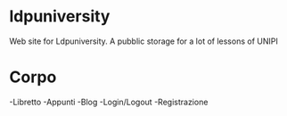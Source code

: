 # ldpuniversity
Web site for Ldpuniversity. A pubblic storage for a lot of lessons of UNIPI

# Corpo
-Libretto
-Appunti
-Blog
-Login/Logout
-Registrazione
